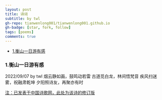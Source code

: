 ```yaml
---
layout: post
title: 诗词
subtitle: by twl
gh-repo: tianwenlong001/tianwenlong001.github.io
gh-badge: [star, fork, follow]
tags: [poems]
comments: true
---
```


- [1.衡山一日游有感](#1衡山一日游有感)


### 1.衡山一日游有感
 2022/09/07  by twl
 烟云静如画，鼓鸣动若雷
 古道觅白龙，林间悟梵音
 疾风扫迷雾，祝融肃乾坤
 夕阳照诗友，再聚亦有时


[注：已发表于中国诗歌网，此处为该诗的修订版](https://www.zgshige.com/c/2022-09-08/22610083.shtml)

